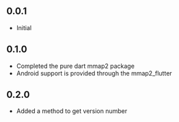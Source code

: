 ## 0.0.1

* Initial

## 0.1.0

* Completed the pure dart mmap2 package
* Android support is provided through the mmap2_flutter 

## 0.2.0

* Added a method to get version number
